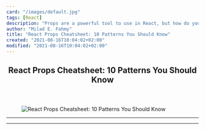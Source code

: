```yaml
---
card: "/images/default.jpg"
tags: [React]
description: "Props are a powerful tool to use in React, but how do you use"
author: "Milad E. Fahmy"
title: "React Props Cheatsheet: 10 Patterns You Should Know"
created: "2021-08-16T10:04:02+02:00"
modified: "2021-08-16T10:04:02+02:00"
---
```

<div class="site-wrapper">
<main id="site-main" class="site-main outer">
<div class="inner">
<article class="post-full post tag-react tag-javascript tag-web-development tag-cheatsheet ">
<header class="post-full-header">
<h1 class="post-full-title">React Props Cheatsheet: 10 Patterns You Should Know</h1>
</header>
<figure class="post-full-image">
<picture>
<source media="(max-width: 700px)" sizes="1px" srcset="data:image/gif;base64,R0lGODlhAQABAIAAAAAAAP///yH5BAEAAAAALAAAAAABAAEAAAIBRAA7 1w">
<source media="(min-width: 701px)" sizes="(max-width: 800px) 400px,
(max-width: 1170px) 700px,
1400px" srcset="/news/content/images/size/w300/2021/02/react-props-cheatsheet-1.png 300w,
/news/content/images/size/w600/2021/02/react-props-cheatsheet-1.png 600w,
/news/content/images/size/w1000/2021/02/react-props-cheatsheet-1.png 1000w,
/news/content/images/size/w2000/2021/02/react-props-cheatsheet-1.png 2000w">
<img onerror="this.style.display='none'" src="/news/content/images/size/w2000/2021/02/react-props-cheatsheet-1.png" alt="React Props Cheatsheet: 10 Patterns You Should Know">
</picture>
</figure>
<section class="post-full-content">
<div class="post-content">
</div>
<hr>
<hr>
</section>
</article>
</div>
</main>
</div>
<!-- Google Tag Manager (noscript) -->
<!-- End Google Tag Manager (noscript) -->
